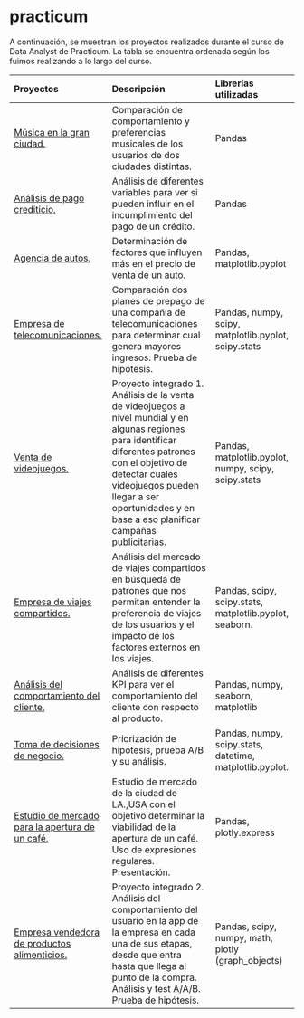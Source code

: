 # practicum
A continuación, se muestran los proyectos realizados durante el curso de Data Analyst de Practicum. La tabla se encuentra ordenada según los fuimos realizando a lo largo del curso. 

| Proyectos              | Descripción                 | Librerías utilizadas             |
| :-------------------- | :--------------------- |:---------------------------|
|[Música en la gran ciudad.](https://github.com/CarmenPujato/practicum/tree/main/m%C3%BAsica%20en%20la%20gran%20ciudad)     |Comparación de comportamiento y preferencias musicales de los usuarios de dos ciudades distintas.      |      Pandas           |
| [Análisis de pago crediticio.](https://github.com/CarmenPujato/practicum/tree/main/an%C3%A1lisis%20de%20pago%20crediticio) | Análisis de diferentes variables para ver si pueden influir en el incumplimiento del pago de un crédito. | Pandas|
|[Agencia de autos.](https://github.com/CarmenPujato/practicum/tree/main/agencia%20de%20autos) | Determinación de factores que influyen más en el precio de venta de un auto. | Pandas, matplotlib.pyplot|
|[Empresa de telecomunicaciones.](https://github.com/CarmenPujato/practicum/tree/main/empresa%20de%20telecomunicaciones)|Comparación dos planes de prepago de una compañía de telecomunicaciones para determinar cual genera mayores ingresos. Prueba de hipótesis.| Pandas, numpy, scipy, matplotlib.pyplot, scipy.stats|  
|[Venta de videojuegos.](https://github.com/CarmenPujato/practicum/tree/main/venta%20de%20videojuegos)| Proyecto integrado 1. Análisis de la venta de videojuegos a nivel mundial y en algunas regiones para identificar diferentes patrones con el objetivo de detectar cuales videojuegos pueden llegar a ser oportunidades y en base a eso planificar campañas publicitarias.|Pandas, matplotlib.pyplot, numpy, scipy, scipy.stats|
| [Empresa de viajes compartidos.](https://github.com/CarmenPujato/practicum/tree/main/empresa%20de%20viajes%20compartidos)| Análisis del mercado de viajes compartidos en búsqueda de patrones que nos permitan entender la preferencia de viajes de los usuarios y el impacto de los factores externos en los viajes.| Pandas, scipy, scipy.stats, matplotlib.pyplot, seaborn.|
|[Análisis del comportamiento del cliente.](https://github.com/CarmenPujato/practicum/tree/main/an%C3%A1lisis%20de%20comportamiento%20del%20cliente)| Análisis de diferentes KPI para ver el comportamiento del cliente con respecto al producto.|Pandas, numpy, seaborn, matplotlib|
|[Toma de decisiones de negocio.](https://github.com/CarmenPujato/practicum/tree/main/toma%20de%20decisiones%20de%20negocio)|Priorización de hipótesis, prueba A/B y su análisis.| Pandas, numpy, scipy.stats, datetime, matplotlib.pyplot.|
|[Estudio de mercado para la apertura de un café.](https://github.com/CarmenPujato/practicum/tree/main/estudio%20de%20mercado-apertura%20de%20caf%C3%A9)|Estudio de mercado de la ciudad de LA.,USA con el objetivo determinar la viabilidad de la apertura de un café. Uso de expresiones regulares. Presentación. | Pandas, plotly.express|
|[Empresa vendedora de productos alimenticios.](https://github.com/CarmenPujato/practicum/tree/main/empresa%20vendedora%20de%20productos%20alimenticios)|Proyecto integrado 2. Análisis del comportamiento del usuario en la app de la empresa en cada una de sus etapas, desde que entra hasta que llega al punto de la compra. Análisis y test A/A/B. Prueba de hipótesis.| Pandas, scipy, numpy, math, plotly (graph_objects)| 


